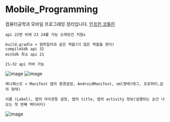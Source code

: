 # Mobile_Programming
컴퓨터공학과 모바일 프로그래밍 정리입니다.
[인프런 코틀린](https://www.inflearn.com/course/%EC%95%88%EB%93%9C%EB%A1%9C%EC%9D%B4%EB%93%9C-%EC%BD%94%ED%8B%80%EB%A6%B0-%EC%BB%A4%EB%AE%A4%EB%8B%88%ED%8B%B0%EC%95%B1/dashboard)
```
api 22면 위에 23 24를 가능 오래된건 지원x

build.gradle < 컴파일러과 같은 역할(더 많은 역할을 한다)
compileSdk api 32
minSdk 최소 api 21

21~32 api 커버 가능
```
![image](https://github.com/wonttan/Mobile_Programming/assets/58906858/ed70a05c-fc05-4ff1-b682-66a6be66716b)
![image](https://github.com/wonttan/Mobile_Programming/assets/58906858/6607a4a1-4936-4ebf-88e1-5a0e8f4ff00e)
```
매니페스트 < Manifest 앱의 환경설정, AndroidManifest, xml형태(태그, 프로퍼티,값의 형태)

이름 (Label), 앱의 아이콘등 설정, 앱의 title, 앱의 activity 정보(실행되는 순간 나오는 첫 번째 액티비티)
```
![image](https://github.com/wonttan/Mobile_Programming/assets/58906858/60aefbc8-2f24-48a1-8c35-b03d5e39e803)
